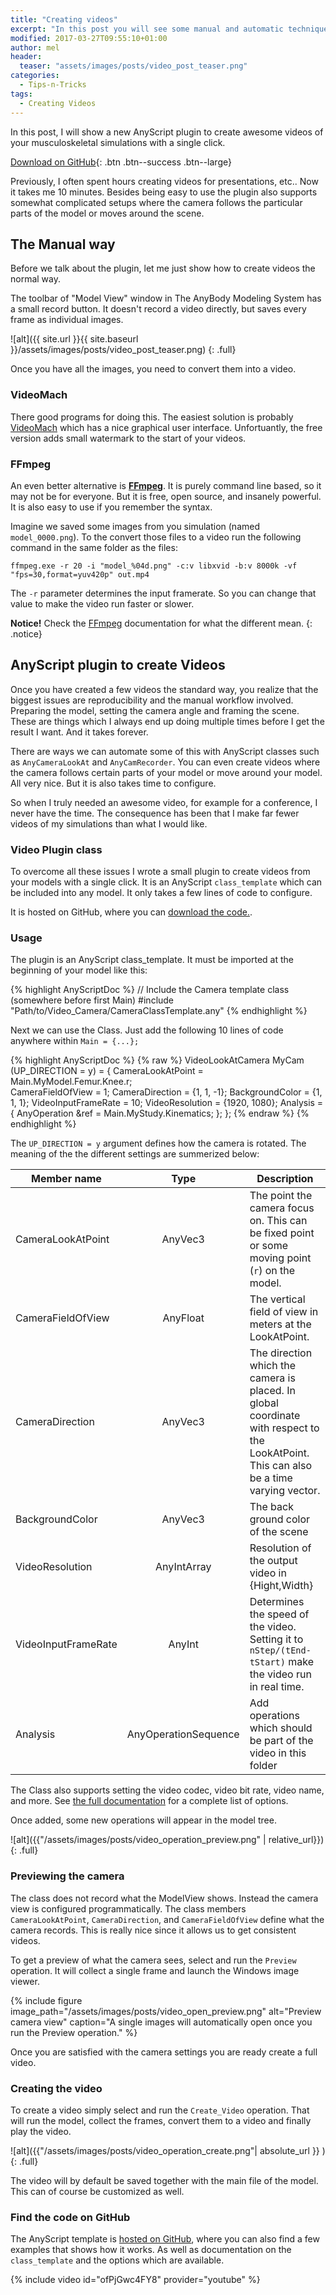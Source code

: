 ```yaml
---
title: "Creating videos"
excerpt: "In this post you will see some manual and automatic techniques to create awesome looking videos from your musculoskeletal models. "
modified: 2017-03-27T09:55:10+01:00
author: mel
header:
  teaser: "assets/images/posts/video_post_teaser.png"
categories:
  - Tips-n-Tricks
tags: 
  - Creating Videos
---
```


In this post, I will show a new AnyScript plugin to create awesome videos of your
musculoskeletal simulations with a single click.

[<i class="fa fa-download"></i> Download on GitHub](https://github.com/AnyBody/video-recorder){: .btn .btn--success .btn--large}

Previously, I often spent hours creating videos for presentations, etc.. Now it
takes me 10 minutes. Besides being easy to use the plugin also supports somewhat
complicated setups where the camera follows the particular parts of the model or
moves around the scene.

## The Manual way

Before we talk about the plugin, let me just show how to create videos the 
normal way.

The toolbar of "Model View" window in The AnyBody Modeling System has a small
record button. It doesn't record a video directly, but saves every frame as
individual images. 

![alt]({{ site.url }}{{ site.baseurl }}/assets/images/posts/video_post_teaser.png)
{: .full}

Once you have all the images, you need to convert them into a video. 

### VideoMach
There good programs for doing this. The easiest solution is probably
[VideoMach](http://gromada.com/videomach/) which has a nice graphical user
interface. Unfortuantly, the free version adds small watermark to the start of
your videos. 

### FFmpeg
An even better alternative is [**FFmpeg**](https://ffmpeg.org/). It is purely
command line based, so it may not be for everyone. But it is free, open source,
and insanely powerful. It is also easy to use if you remember the syntax.

Imagine we saved some images from you simulation (named `model_0000.png`). To the convert those files to a video run the following
command in the same folder as the files:

```
ffmpeg.exe -r 20 -i "model_%04d.png" -c:v libxvid -b:v 8000k -vf "fps=30,format=yuv420p" out.mp4
```

The `-r` parameter determines the input framerate. So you can change that value to make the
video run faster or slower.

**Notice!** Check the [FFmpeg](https://ffmpeg.org/ffmpeg.html) documentation for what the different mean.
{: .notice}


## AnyScript plugin to create Videos

Once you have created a few videos the standard way, you realize that the
biggest issues are reproducibility  and the manual workflow involved. Preparing
the model, setting the camera angle and framing the scene. These are things
which I always end up doing multiple times before I get the result I want. And
it takes forever.

There are ways we can automate some of this with AnyScript classes such as
`AnyCameraLookAt` and `AnyCamRecorder`. You can even  create videos where the
camera follows certain parts of your model or move around your model. All very
nice. But it is also takes time to configure.

So when I truly needed an awesome video, for example for a conference, I never have
the time. The consequence has been that I make far fewer videos of my simulations
than what I would like.

### Video Plugin class

To overcome all these issues I wrote a small plugin to create videos from your
models with a single click. It is an AnyScript `class_template` which can be
included into any model.  It only takes a few lines of code to configure.

It is hosted on GitHub, where you can [download the code.](https://github.com/AnyBody/video-recorder). 


### Usage

The plugin is an AnyScript class_template. It must be imported at the beginning of your model like this: 

{% highlight AnyScriptDoc  %}
// Include the Camera template class (somewhere before first Main)
#include "Path/to/Video_Camera/CameraClassTemplate.any"
{% endhighlight %}

Next we can use the Class. Just add the following 10 lines of code anywhere within `Main = {...};`

{% highlight AnyScriptDoc  %}
{% raw %}
  VideoLookAtCamera  MyCam (UP_DIRECTION = y) = 
  {
       CameraLookAtPoint = Main.MyModel.Femur.Knee.r;  
       CameraFieldOfView  = 1;
       CameraDirection  = {1, 1, -1};
       BackgroundColor = {1, 1, 1};
       VideoInputFrameRate  = 10;
       VideoResolution = {1920, 1080};
       Analysis = {
          AnyOperation &ref = Main.MyStudy.Kinematics;
       };
  };
{% endraw %}
{% endhighlight  %}

The `UP_DIRECTION = y` argument defines how the camera is rotated. The meaning of the the different settings are summerized below: 


| Member name        |     Type     | Description         |
| -------------------|:------------:|-------------------| 
|  CameraLookAtPoint |   AnyVec3    | The point the camera focus on. This can be fixed point or some moving point (`r`) on the model. |
|  CameraFieldOfView |   AnyFloat   | The vertical field of view in meters at the LookAtPoint. | 
|  CameraDirection   |     AnyVec3  |  The direction which the camera is placed. In global coordinate with respect to the LookAtPoint. This can also be a time varying vector. |
| BackgroundColor  | AnyVec3   | The back ground color of the scene | 
| VideoResolution |  AnyIntArray | Resolution of the output video in {Hight,Width}   |
| VideoInputFrameRate | AnyInt | Determines the speed of the video. Setting it to `nStep/(tEnd-tStart)` make the video run in real time. | 
| Analysis        | AnyOperationSequence | Add operations which should be part of the video in this folder | 



The Class also supports setting the video codec, video bit rate, video name, and more. See
[the full documentation](https://github.com/AnyBody/video-recorder/blob/master/readme.md)
for a complete list of options.

Once added, some new operations will appear in the model tree. 

![alt]({{"/assets/images/posts/video_operation_preview.png" | relative_url}})
{: .full}


### Previewing the camera

The class does not record what the ModelView shows. Instead the camera view is
configured programmatically. The class members `CameraLookAtPoint`,
`CameraDirection`, and `CameraFieldOfView` define what the camera records. This
is really nice since it allows us to get consistent videos.

To get a preview of what the camera sees, select and run the `Preview`
operation. It will collect a single frame and launch the Windows image viewer.

{% include figure image_path="/assets/images/posts/video_open_preview.png" alt="Preview camera view" caption="A single images will automatically open once you run the Preview operation." %}


Once you are satisfied with the camera settings you are ready create a full video.


### Creating the video

To create a video simply select and run the `Create_Video` operation. That will
run the model, collect the frames, convert them to a video and finally play the
video.

![alt]({{"/assets/images/posts/video_operation_create.png"| absolute_url }} )
{: .full}

The video will by default be saved together with the main file of the model.
This can of course be customized as well.

### Find the code on GitHub

The AnyScript template is [hosted on GitHub](https://github.com/AnyBody/video-recorder),
where you can also find a few examples that shows how it works. As well as documentation on the
`class_template` and the options which are available.

{% include video id="ofPjGwc4FY8" provider="youtube" %}
